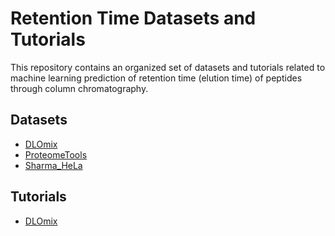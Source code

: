 # Retention Time Datasets and Tutorials

This repository contains an organized set of datasets and tutorials related to machine learning
prediction of retention time (elution time) of peptides through column chromatography.

## Datasets

- [DLOmix](datasets/DLOmix/)
- [ProteomeTools](datasets/ProteomeTools/)
- [Sharma_HeLa](datasets/Sharma_HeLa/)

## Tutorials

- [DLOmix](datasets/DLOmix/)



